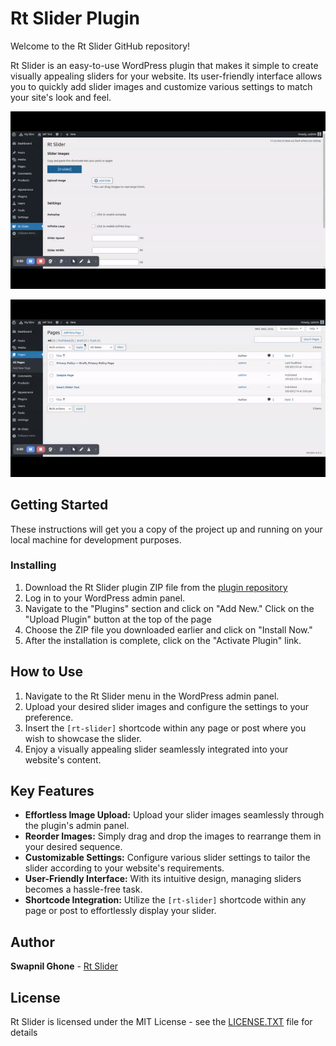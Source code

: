 
# Rt Slider Plugin

Welcome to the Rt Slider GitHub repository!

Rt Slider is an easy-to-use WordPress plugin that makes it simple to create visually appealing sliders for your website. Its user-friendly interface allows you to quickly add slider images and customize various settings to match your site's look and feel.

![](rt-backend.gif)

![](rt-frontend.gif)


## Getting Started

These instructions will get you a copy of the project up and running on your local machine for development purposes.
  

### Installing 

1.  Download the Rt Slider plugin ZIP file from the [plugin repository](https://github.com/swapnilghone/rt-slider)
2. Log in to your WordPress admin panel.
3. Navigate to the "Plugins" section and click on "Add New." Click on the "Upload Plugin" button at the top of the page
4. Choose the ZIP file you downloaded earlier and click on "Install Now."
5. After the installation is complete, click on the "Activate Plugin" link.


## How to Use

1.  Navigate to the Rt Slider menu in the WordPress admin panel.
3.  Upload your desired slider images and configure the settings to your preference.
4.  Insert the `[rt-slider]` shortcode within any page or post where you wish to showcase the slider.
5.  Enjoy a visually appealing slider seamlessly integrated into your website's content.
  
  ## Key Features

-   **Effortless Image Upload:** Upload your slider images seamlessly through the plugin's admin panel.
-    **Reorder Images:** Simply drag and drop the images to rearrange them in your desired sequence. 
-   **Customizable Settings:** Configure various slider settings to tailor the slider according to your website's requirements.
-   **User-Friendly Interface:** With its intuitive design, managing sliders becomes a hassle-free task.
-   **Shortcode Integration:** Utilize the `[rt-slider]` shortcode within any page or post to effortlessly display your slider.
  
  
## Author 

**Swapnil Ghone** - [Rt Slider](https://github.com/swapnilghone/rt-slider)

  

## License

  

Rt Slider is licensed under the MIT License - see the [LICENSE.TXT](LICENSE.TXT) file for details
